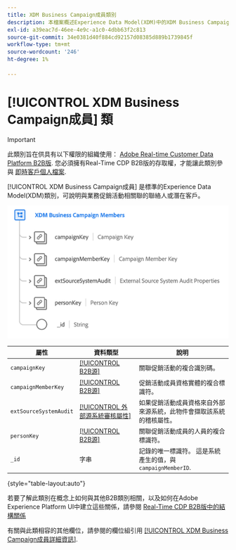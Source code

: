 ```yaml
---
title: XDM Business Campaign成員類別
description: 本檔案概述Experience Data Model(XDM)中的XDM Business Campaign Members類別。
exl-id: a39eac7d-46ee-4e9c-a1c0-4dbb63f2c813
source-git-commit: 34e0381d40f884cd92157d08385d889b1739845f
workflow-type: tm+mt
source-wordcount: '246'
ht-degree: 1%

---
```


# [!UICONTROL XDM Business Campaign成員] 類

>[!IMPORTANT]
>
>此類別旨在供具有以下權限的組織使用： [Adobe Real-time Customer Data Platform B2B版](../../../rtcdp/b2b-overview.md). 您必須擁有Real-Time CDP B2B版的存取權，才能讓此類別參與 [即時客戶個人檔案](../../../profile/home.md).

[!UICONTROL XDM Business Campaign成員] 是標準的Experience Data Model(XDM)類別，可說明與業務促銷活動相關聯的聯絡人或潛在客戶。

![XDM業務促銷活動成員類別的結構，如同顯示在UI中](../../images/classes/b2b/business-campaign-members.png)

| 屬性 | 資料類型 | 說明 |
| --- | --- | --- |
| `campaignKey` | [[!UICONTROL B2B源]](../../data-types/b2b-source.md) | 關聯促銷活動的複合識別碼。 |
| `campaignMemberKey` | [[!UICONTROL B2B源]](../../data-types/b2b-source.md) | 促銷活動成員資格實體的複合標識符。 |
| `extSourceSystemAudit` | [[!UICONTROL 外部源系統審核屬性]](../../data-types/external-source-system-audit-attributes.md) | 如果促銷活動成員資格來自外部來源系統，此物件會擷取該系統的稽核屬性。 |
| `personKey` | [[!UICONTROL B2B源]](../../data-types/b2b-source.md) | 關聯促銷活動成員的人員的複合標識符。 |
| `_id` | 字串 | 記錄的唯一標識符。 這是系統產生的值，與 `campaignMemberID`. |

{style="table-layout:auto"}

若要了解此類別在概念上如何與其他B2B類別相關，以及如何在Adobe Experience Platform UI中建立這些關係，請參閱 [Real-Time CDP B2B版中的結構關係](../../tutorials/relationship-b2b.md)

有關與此類相容的其他欄位，請參閱的欄位組引用 [[!UICONTROL XDM Business Campaign成員詳細資訊]](../../field-groups/b2b-campaign-members/details.md).
